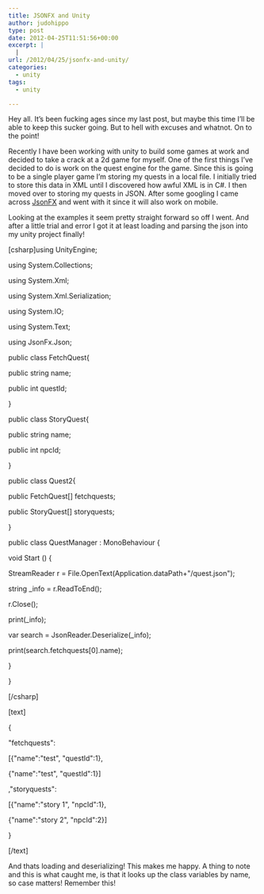 ```yaml
---
title: JSONFX and Unity
author: judohippo
type: post
date: 2012-04-25T11:51:56+00:00
excerpt: |
  |
url: /2012/04/25/jsonfx-and-unity/
categories:
  - unity
tags:
  - unity

---
```

Hey all. It&#8217;s been fucking ages since my last post, but maybe this time I&#8217;ll be able to keep this sucker going. But to hell with excuses and whatnot. On to the point!

Recently I have been working with unity to build some games at work and decided to take a crack at a 2d game for myself. One of the first things I&#8217;ve decided to do is work on the quest engine for the game. Since this is going to be a single player game I&#8217;m storing my quests in a local file. I initially tried to store this data in XML until I discovered how awful XML is in C#. I then moved over to storing my quests in JSON. After some googling I came across <a href="http://jsonfx.net/" target="_blank" rel="noopener noreferrer">JsonFX</a> and went with it since it will also work on mobile.

Looking at the examples it seem pretty straight forward so off I went. And after a little trial and error I got it at least loading and parsing the json into my unity project finally!

[csharp]using UnityEngine;
  
using System.Collections;
  
using System.Xml;
  
using System.Xml.Serialization;
  
using System.IO;
  
using System.Text;
  
using JsonFx.Json;

public class FetchQuest{
	  
public string name;
	  
public int questId;
  
}

public class StoryQuest{
	  
public string name;
	  
public int npcId;
  
}

public class Quest2{
	  
public FetchQuest[] fetchquests;
	  
public StoryQuest[] storyquests;
  
}

public class QuestManager : MonoBehaviour {
	  
void Start () {
		  
StreamReader r = File.OpenText(Application.dataPath+"/quest.json");
	      
string _info = r.ReadToEnd();
	      
r.Close();
		  
print(_info);
		  
var search = JsonReader.Deserialize<Quest2>(_info);
		  
print(search.fetchquests[0].name);
	  
}
  
}

[/csharp]
  
[text]
  
{
  
"fetchquests":
	  
[{"name":"test", "questId":1},
	  
{"name":"test", "questId":1}]
  
,"storyquests":
	  
[{"name":"story 1", "npcId":1},
	  
{"name":"story 2", "npcId":2}]
  
}
  
[/text]

And thats loading and deserializing! This makes me happy. A thing to note and this is what caught me, is that it looks up the class variables by name, so case matters! Remember this!</pre>